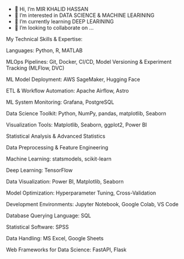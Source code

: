 - 👋 Hi, I’m MIR KHALID HASSAN
- 👀 I’m interested in DATA SCIENCE & MACHINE LEARINING
- 🌱 I’m currently learning DEEP LEARINING
- 💞️ I’m looking to collaborate on ...

My Technical Skills & Expertise:

Languages: Python, R, MATLAB

MLOps Pipelines: Git, Docker, CI/CD, Model Versioning & Experiment Tracking (MLFlow, DVC)

ML Model Deployment: AWS SageMaker, Hugging Face

ETL & Workflow Automation: Apache Airflow, Astro

ML System Monitoring: Grafana, PostgreSQL

Data Science Toolkit: Python, NumPy, pandas, matplotlib, Seaborn

Visualization Tools: Matplotlib, Seaborn, ggplot2, Power BI

Statistical Analysis & Advanced Statistics

Data Preprocessing & Feature Engineering

Machine Learning: statsmodels, scikit-learn

Deep Learning: TensorFlow

Data Visualization: Power BI, Matplotlib, Seaborn

Model Optimization: Hyperparameter Tuning, Cross-Validation

Development Environments: Jupyter Notebook, Google Colab, VS Code

Database Querying Language: SQL

Statistical Software: SPSS

Data Handling: MS Excel, Google Sheets

Web Frameworks for Data Science: FastAPI, Flask
<!---
khalidasdsju/khalidasdsju is a ✨ special ✨ repository because its `README.md` (this file) appears on your GitHub profile.
You can click the Preview link to take a look at your changes.
--->
